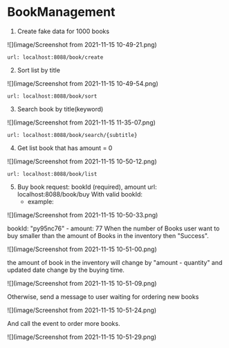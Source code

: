 # BookManagement
1. Create fake data for 1000 books

![](image/Screenshot from 2021-11-15 10-49-21.png)

    url: localhost:8088/book/create
2. Sort list by title

![](image/Screenshot from 2021-11-15 10-49-54.png)

    url: localhost:8088/book/sort
3. Search book by title(keyword)

![](image/Screenshot from 2021-11-15 11-35-07.png)

    url: localhost:8088/book/search/{subtitle}
4. Get list book that has amount = 0

![](image/Screenshot from 2021-11-15 10-50-12.png)

    url: localhost:8088/book/list
5. Buy book
    request: bookId (required), amount
    url: localhost:8088/book/buy
    With valid bookId:
    - example:
   
![](image/Screenshot from 2021-11-15 10-50-33.png)

bookId: "py95nc76" - amount: 77
When the number of Books user want to buy smaller than the amount of Books in the inventory then "Success".

![](image/Screenshot from 2021-11-15 10-51-00.png)

the amount of book in the inventory will change by "amount - quantity" and updated date change by the buying time.

![](image/Screenshot from 2021-11-15 10-51-09.png)

Otherwise, send a message to user waiting for ordering new books

![](image/Screenshot from 2021-11-15 10-51-24.png)

And call the event to order more books.

![](image/Screenshot from 2021-11-15 10-51-29.png)
    